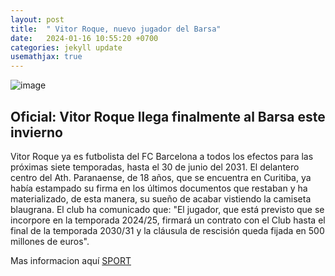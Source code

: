 ```yaml
---
layout: post
title:  " Vitor Roque, nuevo jugador del Barsa"
date:   2024-01-16 10:55:20 +0700
categories: jekyll update
usemathjax: true
---
```

![image](https://github.com/vNoxpe/jekyll-klise/assets/151034282/2e2050d1-9a14-40db-b0dd-c2ce5f3b3c74)

## Oficial: Vitor Roque llega finalmente al Barsa este invierno
Vitor Roque ya es futbolista del FC Barcelona a todos los efectos para las próximas siete temporadas, hasta el 30 de junio del 2031. El delantero centro del Ath. Paranaense, de 18 años, que se encuentra en Curitiba, ya había estampado su firma en los últimos documentos que restaban y ha materializado, de esta manera, su sueño de acabar vistiendo la camiseta blaugrana. El club ha comunicado que: "El jugador, que está previsto que se incorpore en la temporada 2024/25, firmará un contrato con el Club hasta el final de la temporada 2030/31 y la cláusula de rescisión queda fijada en 500 millones de euros".

Mas informacion aquí
[SPORT](https://www.sport.es/es/noticias/barca/oficial-vitor-roque-ficha-barca-89701204)

